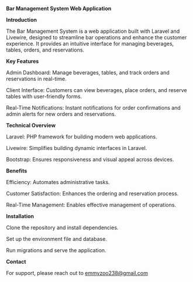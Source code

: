 **Bar Management System Web Application**

**Introduction**

The Bar Management System is a web application built with Laravel and Livewire, designed to streamline bar operations and enhance the customer experience. It provides an intuitive interface for managing beverages, tables, orders, and reservations.

**Key Features**

Admin Dashboard: Manage beverages, tables, and track orders and reservations in real-time.

Client Interface: Customers can view beverages, place orders, and reserve tables with user-friendly forms.

Real-Time Notifications: Instant notifications for order confirmations and admin alerts for new orders and reservations.

**Technical Overview**

Laravel: PHP framework for building modern web applications.

Livewire: Simplifies building dynamic interfaces in Laravel.

Bootstrap: Ensures responsiveness and visual appeal across devices.

**Benefits**

Efficiency: Automates administrative tasks.

Customer Satisfaction: Enhances the ordering and reservation process.

Real-Time Management: Enables effective management of operations.

**Installation**

Clone the repository and install dependencies.

Set up the environment file and database.

Run migrations and serve the application.

**Contact**

For support, please reach out to emmyzoo238@gmail.com
